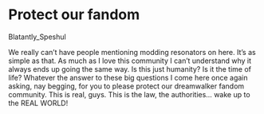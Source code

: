 # Protect our fandom

 Blatantly_Speshul

We really can’t have people mentioning modding resonators on here. It’s as simple as that. As much as I love this community I can’t understand why it always ends up going the same way. Is this just humanity? Is it the time of life? Whatever the answer to these big questions I come here once again asking, nay begging, for you to please protect our dreamwalker fandom community. This is real, guys. This is the law, the authorities… wake up to the REAL WORLD!
